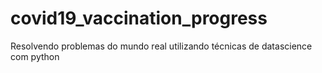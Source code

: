 # covid19_vaccination_progress
Resolvendo problemas do mundo real utilizando técnicas de datascience com python
